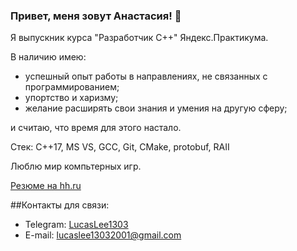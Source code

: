 ### Привет, меня зовут Анастасия! 👋

Я выпускник курса "Разработчик С++" Яндекс.Практикума.

В наличию имею:
- успешный опыт работы в направлениях, не связанных с программированием;
- упортство и харизму;
- желание расширять свои знания и умения на другую сферу;

и считаю, что время для этого настало.

Стек: C++17, MS VS, GCC, Git, CMake, protobuf, RAII

Люблю мир компьтерных игр.

[Резюме на hh.ru](https://sochi.hh.ru/resume/e397e557ff0bd03c5a0039ed1f316837364546)

##Контакты для связи:
- Telegram: [LucasLee1303](https://t.me/LucasLee1303)
- E-mail: lucaslee13032001@gmail.com
